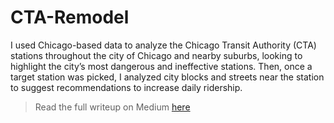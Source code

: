 # CTA-Remodel

I used Chicago-based data to analyze the Chicago Transit Authority (CTA) stations throughout the city of Chicago and nearby suburbs, looking to highlight the city’s most dangerous and ineffective stations. Then, once a target station was picked, I analyzed city blocks and streets near the station to suggest recommendations to increase daily ridership. 

> Read the full writeup on Medium [here](https://medium.com/@evanameyer1/the-cta-remodel-8a378f86e010)
